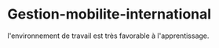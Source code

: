 # Gestion-mobilite-international

<p>l'environnement de travail est tr&egrave;s favorable &agrave; l'apprentissage.&nbsp;</p>

